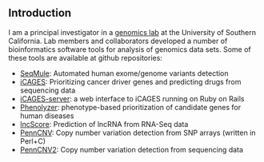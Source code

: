 ## Introduction
I am a principal investigator in a [genomics lab](http://genomics.usc.edu) at the University of Southern California. Lab members and collaborators developed a number of bioinformatics software tools for analysis of genomics data sets. Some of these tools are available at github repositories:

- [SeqMule](https://github.com/WangGenomicsLab/SeqMule): Automated human exome/genome variants detection
- [iCAGES](https://github.com/WangGenomicsLab/icages): Prioritizing cancer driver genes and predicting drugs from sequencing data
- [iCAGES-server](https://github.com/WangGenomicsLab/icages-server): a web interface to iCAGES running on Ruby on Rails
- [Phenolyzer](https://github.com/WangGenomicsLab/phenolyzer): phenotype-based prioritization of candidate genes for human diseases
- [lncScore](https://github.com/WangGenomicsLab/lncscore): Prediction of lncRNA from RNA-Seq data
- [PennCNV](https://github.com/WangGenomicsLab/penncnv): Copy number variation detection from SNP arrays (written in Perl+C)
- [PennCNV2](https://github.com/WangGenomicsLab/PennCNV2): Copy number variation detection from sequencing data
